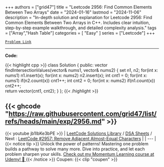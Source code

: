 
+++
authors = ["grid47"]
title = "Leetcode 2956: Find Common Elements Between Two Arrays"
date = "2024-01-16"
lastmod = "2024-11-06"
description = "In-depth solution and explanation for Leetcode 2956: Find Common Elements Between Two Arrays in C++. Includes clear intuition, step-by-step example walkthrough, and detailed complexity analysis."
tags = ["Array","Hash Table"]
categories = [
    "Easy"
]
series = ["Leetcode"]
+++



[`Problem Link`](https://leetcode.com/problems/find-common-elements-between-two-arrays/description/)

---
**Code:**

{{< highlight cpp >}}
class Solution {
public:
    vector<int> findIntersectionValues(vector<int>& nums1, vector<int>& nums2) {
        set<int> n1, n2;
        for(int x: nums1) n1.insert(x);
        for(int x: nums2) n2.insert(x);
        int cnt1 = 0;
        for(int x: nums1) if(n2.count(x)) cnt1++;
        int cnt2 = 0;
        for(int x: nums2) if(n1.count(x)) cnt2++;        
        return vector<int>{cnt1, cnt2};
    }
};
{{< /highlight >}}

{{< ghcode "https://raw.githubusercontent.com/grid47/list/refs/heads/main/exp/2956.md" >}}
---
{{< youtube jb1IbKe3bPE >}}
| [LeetCode Solutions Library](https://grid47.xyz/leetcode/) / [DSA Sheets](https://grid47.xyz/sheets/) / Next : [LeetCode #2957: Remove Adjacent Almost-Equal Characters](https://grid47.xyz/posts/leetcode-2957-remove-adjacent-almost-equal-characters-solution/) |
| --- |
{{< notice tip >}}
Unlock the power of patterns! Mastering one problem builds a pathway to solve many more. Dive into practice, and let each problem sharpen your skills. [Check out my Momentum Learning course at Udemy! 🚀 ](https://www.udemy.com/course/algorithms-and-data-structures-in-cpp/)
{{< /notice >}}
Coupen: {{< clip "coupen" >}}
